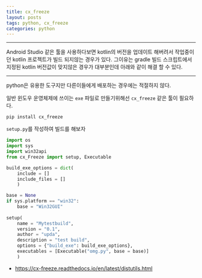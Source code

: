 ```yaml
---
title: cx_freeze
layout: posts
tags: python, cx_freeze
categories: python
---
```




---

Android Studio 같은 툴을 사용하다보면 kotlin의 버전을 업데이트 해버려서 작업중이던 kotlin 프로젝트가 빌드 되지않는 경우가 있다. 그이유는 gradle 빌드 스크립트에서 지정된 kotlin 버전값이 맞지않은 경우가 대부분인데 아래와 같이 해결 할 수 있다.

---

python은 유용한 도구지만 다른이들에게 배포하는 경우에는 적절하지 않다.

일반 윈도우 운영체제에 쓰이는 `exe` 파일로 만들기위해선 `cx_freeze` 같은 툴이 필요하다.

`pip install cx_freeze`

`setup.py`를 작성하여 빌드를 해보자

```python
import os
import sys
import win32api
from cx_Freeze import setup, Executable

build_exe_options = dict(
	include = []
    include_files = []
	)

base = None
if sys.platform == "win32":
    base = "Win32GUI"
    
setup(
	name = "Mytestbuild",
    version = "0.1",
    author = "upda",
    description = "test build",
    options = {"build_exe": build_exe_options},
    executables = [Executable("omg.py", base = base)]
	)
```

- https://cx-freeze.readthedocs.io/en/latest/distutils.html